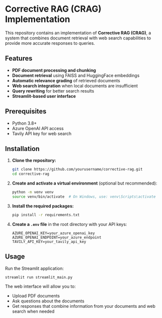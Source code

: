 # Corrective RAG (CRAG) Implementation

This repository contains an implementation of **Corrective RAG (CRAG)**, a system that combines document retrieval with web search capabilities to provide more accurate responses to queries.

## Features

- **PDF document processing and chunking**
- **Document retrieval** using FAISS and HuggingFace embeddings
- **Automatic relevance grading** of retrieved documents
- **Web search integration** when local documents are insufficient
- **Query rewriting** for better search results
- **Streamlit-based user interface**

## Prerequisites

- Python 3.8+
- Azure OpenAI API access
- Tavily API key for web search

## Installation

1. **Clone the repository:**

   ```bash
   git clone https://github.com/yourusername/corrective-rag.git
   cd corrective-rag
   ```

2. **Create and activate a virtual environment** (optional but recommended):

   ```bash
   python -m venv venv
   source venv/bin/activate  # On Windows, use: venv\Scripts\activate
   ```

3. **Install the required packages:**

   ```bash
   pip install -r requirements.txt
   ```

4. **Create a `.env` file** in the root directory with your API keys:

   ```env
   AZURE_OPENAI_KEY=your_azure_openai_key
   AZURE_OPENAI_ENDPOINT=your_azure_endpoint
   TAVILY_API_KEY=your_tavily_api_key
   ```

## Usage

Run the Streamlit application:

```bash
streamlit run streamlit_main.py
```

The web interface will allow you to:

- Upload PDF documents
- Ask questions about the documents
- Get responses that combine information from your documents and web search when needed